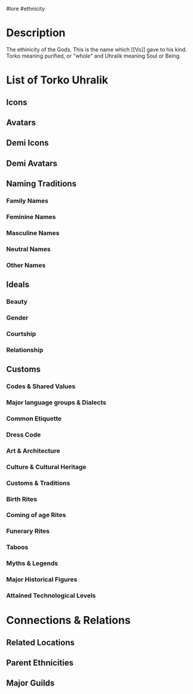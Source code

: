 #lore #ethnicity
# Description
The ethinicity of the Gods. This is the name which [[Vo]] gave to his kind. Torko meaning purified, or "whole" and Uhralik meaning Soul or Being.

# List of Torko Uhralik
## Icons

## Avatars

## Demi Icons

## Demi Avatars

## 

## Naming Traditions
### Family Names

### Feminine Names

### Masculine Names

### Neutral Names

### Other Names

## Ideals
### Beauty

### Gender

### Courtship

### Relationship


## Customs
### Codes & Shared Values

### Major language groups & Dialects

### Common Etiquette

### Dress Code

### Art & Architecture

### Culture & Cultural Heritage

### Customs & Traditions

### Birth Rites

### Coming of age Rites

### Funerary Rites

### Taboos

### Myths & Legends

### Major Historical Figures

### Attained Technological Levels

# Connections & Relations
## Related Locations

## Parent Ethnicities

## Major Guilds